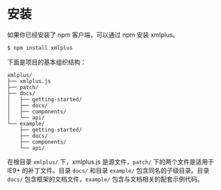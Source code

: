 # 安装

如果你已经安装了 npm 客户端，可以通过 npm 安装 xmlplus。

```bash
$ npm install xmlplus
```

下面是项目的基本组织结构：

```
xmlplus/
├── xmlplus.js
├── patch/
├── docs/
│   ├── getting-started/
│   ├── docs/
│   ├── components/
│   └── api/
└── example/
    ├── getting-started/
    ├── docs/
    ├── components/
    └── api/
```

在根目录 `xmlplus/` 下，xmlplus.js 是源文件，`patch/` 下的两个文件是适用于 IE9+ 的补丁文件。目录 `docs/` 和目录 `example/` 包含同名的子级目录。目录 `docs/` 包含框架的文档文件，`example/` 包含与文档相关的配套示例代码。